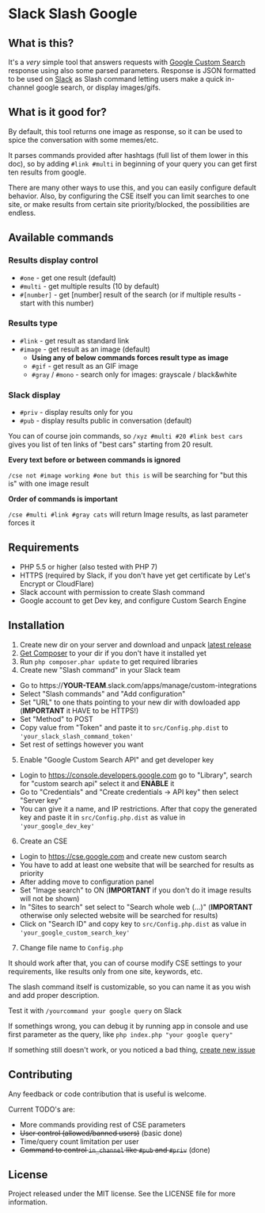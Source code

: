 # Slack Slash Google

## What is this?
It's a *very* simple tool that answers requests with [Google Custom Search](https://cse.google.com) response using also some parsed parameters.
Response is JSON formatted to be used on [Slack](https://slack.com) as Slash command letting users make a quick in-channel google search, or display images/gifs.

## What is it good for?
By default, this tool returns one image as response, so it can be used to spice the conversation with some memes/etc.

It parses commands provided after hashtags (full list of them lower in this doc), so by adding `#link #multi` in beginning of your query you can get first ten results from google.

There are many other ways to use this, and you can easily configure default behavior.
Also, by configuring the CSE itself you can limit searches to one site, or make results from certain site priority/blocked, the possibilities are endless.

## Available commands
### Results display control
- `#one` - get one result (default)
- `#multi` - get multiple results (10 by default)
- `#[number]` - get [number] result of the search (or if multiple results - start with this number)

### Results type
- `#link` - get result as standard link
- `#image` - get result as an image (default)
  - **Using any of below commands forces result type as image**
  - `#gif` - get result as an GIF image
  - `#gray` / `#mono` - search only for images: grayscale / black&white

### Slack display
- `#priv` - display results only for you
- `#pub` - display results public in conversation (default)

You can of course join commands, so `/xyz #multi #20 #link best cars` gives you list of ten links of "best cars" starting from 20 result.

**Every text before or between commands is ignored** 

`/cse not #image working #one but this is` will be searching for "but this is" with one image result 

**Order of commands is important**

`/cse #multi #link #gray cats` will return Image results, as last parameter forces it

## Requirements
* PHP 5.5 or higher (also tested with PHP 7)
* HTTPS (required by Slack, if you don't have yet get certificate by Let's Encrypt or CloudFlare)
* Slack account with permission to create Slash command
* Google account to get Dev key, and configure Custom Search Engine

## Installation
1. Create new dir on your server and download and unpack [latest release](https://github.com/wolfish/slack-slash-google/releases)
2. [Get Composer](https://getcomposer.org/download/) to your dir if you don't have it installed yet
3. Run `php composer.phar update` to get required libraries
4. Create new "Slash command" in your Slack team
  - Go to https://**YOUR-TEAM**.slack.com/apps/manage/custom-integrations
  - Select "Slash commands" and "Add configuration"
  - Set "URL" to one thats pointing to your new dir with dowloaded app (**IMPORTANT** it HAVE to be HTTPS!)
  - Set "Method" to POST
  - Copy value from "Token" and paste it to `src/Config.php.dist` to `'your_slack_slash_command_token'`
  - Set rest of settings however you want
5. Enable "Google Custom Search API" and get developer key
  - Login to https://console.developers.google.com go to "Library", search for "custom search api" select it and **ENABLE** it
  - Go to "Credentials" and "Create credentials -> API key" then select "Server key"
  - You can give it a name, and IP restrictions. After that copy the generated key and paste it in `src/Config.php.dist` as value in `'your_google_dev_key'`
6. Create an CSE
  - Login to https://cse.google.com and create new custom search
  - You have to add at least one website that will be searched for results as priority
  - After adding move to configuration panel
  - Set "Image search" to ON (**IMPORTANT** if you don't do it image results will not be shown)
  - In "Sites to search" set select to "Search whole web (...)" (**IMPORTANT** otherwise only selected website will be searched for results)
  - Click on "Search ID" and copy key to `src/Config.php.dist` as value in `'your_google_custom_search_key'`
7. Change file name to `Config.php`

It should work after that, you can of course modify CSE settings to your requirements, like results only from one site, keywords, etc.

The slash command itself is customizable, so you can name it as you wish and add proper description.

Test it with `/yourcommand your google query` on Slack

If somethings wrong, you can debug it by running app in console and use first parameter as the query, like `php index.php "your google query"`

If something still doesn't work, or you noticed a bad thing, [create new issue](https://github.com/wolfish/slack-slash-google/issues)

## Contributing
Any feedback or code contribution that is useful is welcome.

Current TODO's are:
* More commands providing rest of CSE parameters
* ~~User control (allowed/banned users)~~ (basic done)
* Time/query count limitation per user 
* ~~Command to control `in_channel` like `#pub` and `#priv`~~ (done)

## License
Project released under the MIT license. See the LICENSE file for more information.
